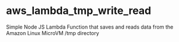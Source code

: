 # aws_lambda_tmp_write_read
Simple Node JS Lambda Function that saves and reads data from the Amazon Linux MicroVM /tmp directory 
